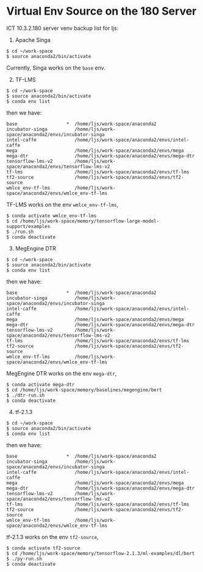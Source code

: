 # Virtual Env Source on the 180 Server

ICT 10.3.2.180 server venv backup list for ljs:

1. Apache Singa

```
$ cd ~/work-space
$ source anaconda2/bin/activate
```
Currently, Singa works on the `base` env.

2. TF-LMS

```
$ cd ~/work-space
$ source anaconda2/bin/activate
$ conda env list
```

then we have:

```
base                  *  /home/ljs/work-space/anaconda2
incubator-singa          /home/ljs/work-space/anaconda2/envs/incubator-singa
intel-caffe              /home/ljs/work-space/anaconda2/envs/intel-caffe
mega                     /home/ljs/work-space/anaconda2/envs/mega
mega-dtr                 /home/ljs/work-space/anaconda2/envs/mega-dtr
tensorflow-lms-v2        /home/ljs/work-space/anaconda2/envs/tensorflow-lms-v2
tf-lms                   /home/ljs/work-space/anaconda2/envs/tf-lms
tf2-source               /home/ljs/work-space/anaconda2/envs/tf2-source
wmlce_env-tf-lms         /home/ljs/work-space/anaconda2/envs/wmlce_env-tf-lms
```

TF-LMS works on the env `wmlce_env-tf-lms`,

```
$ conda activate wmlce_env-tf-lms
$ cd /home/ljs/work-space/memory/tensorflow-large-model-support/examples
$ ./run.sh
$ conda deactivate
```

3. MegEngine DTR

```
$ cd ~/work-space
$ source anaconda2/bin/activate
$ conda env list
```

then we have:

```
base                  *  /home/ljs/work-space/anaconda2
incubator-singa          /home/ljs/work-space/anaconda2/envs/incubator-singa
intel-caffe              /home/ljs/work-space/anaconda2/envs/intel-caffe
mega                     /home/ljs/work-space/anaconda2/envs/mega
mega-dtr                 /home/ljs/work-space/anaconda2/envs/mega-dtr
tensorflow-lms-v2        /home/ljs/work-space/anaconda2/envs/tensorflow-lms-v2
tf-lms                   /home/ljs/work-space/anaconda2/envs/tf-lms
tf2-source               /home/ljs/work-space/anaconda2/envs/tf2-source
wmlce_env-tf-lms         /home/ljs/work-space/anaconda2/envs/wmlce_env-tf-lms
```

MegEngine DTR works on the env `mega-dtr`,

```
$ conda activate mega-dtr
$ cd /home/ljs/work-space/memory/baselines/megengine/bert
$ ./dtr-run.sh
$ conda deactivate
```

4. tf-2.1.3

```
$ cd ~/work-space
$ source anaconda2/bin/activate
$ conda env list
```

then we have:

```
base                  *  /home/ljs/work-space/anaconda2
incubator-singa          /home/ljs/work-space/anaconda2/envs/incubator-singa
intel-caffe              /home/ljs/work-space/anaconda2/envs/intel-caffe
mega                     /home/ljs/work-space/anaconda2/envs/mega
mega-dtr                 /home/ljs/work-space/anaconda2/envs/mega-dtr
tensorflow-lms-v2        /home/ljs/work-space/anaconda2/envs/tensorflow-lms-v2
tf-lms                   /home/ljs/work-space/anaconda2/envs/tf-lms
tf2-source               /home/ljs/work-space/anaconda2/envs/tf2-source
wmlce_env-tf-lms         /home/ljs/work-space/anaconda2/envs/wmlce_env-tf-lms
```

tf-2.1.3 works on the env `tf2-source`,

```
$ conda activate tf2-source
$ cd /home/ljs/work-space/memory/tensorflow-2.1.3/ml-examples/dl/bert
$ ./py-run.sh
$ conda deactivate
```

